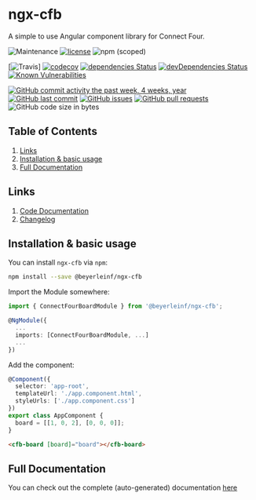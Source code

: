 # ngx-cfb

A simple to use Angular component library for Connect Four.

![Maintenance](https://img.shields.io/maintenance/yes/2018.svg?style=flat-square) [![license](https://img.shields.io/github/license/beyerleinf/ngx-connect-four.svg?style=flat-square)](https://github.com/beyerleinf/ngx-connect-four/blob/master/LICENSE.md) ![npm (scoped)](https://img.shields.io/npm/v/@beyerleinf/ngx-connect-four.svg?style=flat-square)

[![Travis](https://img.shields.io/travis/beyerleinf/ngx-connect-four.svg?style=flat-square)] [![codecov](https://codecov.io/gh/beyerleinf/ngx-connect-four/branch/master/graph/badge.svg)](https://codecov.io/gh/beyerleinf/ngx-connect-four) [![dependencies Status](https://david-dm.org/beyerleinf/ngx-connect-four/status.svg)](https://david-dm.org/beyerleinf/ngx-connect-four) [![devDependencies Status](https://david-dm.org/beyerleinf/ngx-connect-four/dev-status.svg)](https://david-dm.org/beyerleinf/ngx-connect-four?type=dev) [![Known Vulnerabilities](https://snyk.io/test/github/beyerleinf/ngx-connect-four/badge.svg)](https://snyk.io/test/github/beyerleinf/ngx-connect-four)

[![GitHub commit activity the past week, 4 weeks, year](https://img.shields.io/github/commit-activity/y/beyerleinf/ngx-connect-four.svg)]() [![GitHub last commit](https://img.shields.io/github/last-commit/beyerleinf/ngx-connect-four.svg)]() [![GitHub issues](https://img.shields.io/github/issues/beyerleinf/ngx-connect-four.svg?style=flat-square)](https://github.com/beyerleinf/ngx-connect-four/issues) [![GitHub pull requests](https://img.shields.io/github/issues-pr/beyerleinf/ngx-connect-four.svg?style=flat-square)](https://github.com/beyerleinf/ngx-connect-four/pulls) ![GitHub code size in bytes](https://img.shields.io/github/languages/code-size/beyerleinf/ngx-connect-four.svg?style=flat-square)

## Table of Contents

1. [Links](#links)
2. [Installation & basic usage](#installation-basic-usage)
3. [Full Documentation](#full-documentation)

## Links

1. [Code Documentation](https://ngx-connect-four.beyerleinf.de/docs/ngx-cfb)
2. [Changelog](https://github.com/beyerleinf/ngx-connect-four/blob/master/CHANGELOG.md)

## Installation & basic usage

You can install `ngx-cfb` via  `npm`:

``` sh
npm install --save @beyerleinf/ngx-cfb
```

Import the Module somewhere:

``` typescript
import { ConnectFourBoardModule } from '@beyerleinf/ngx-cfb';

@NgModule({
  ...
  imports: [ConnectFourBoardModule, ...]
  ...
})
```

Add the component:

``` typescript
@Component({
  selector: 'app-root',
  templateUrl: './app.component.html',
  styleUrls: ['./app.component.css']
})
export class AppComponent {
  board = [[1, 0, 2], [0, 0, 0]];
}

```

``` html
<cfb-board [board]="board"></cfb-board>
```

## Full Documentation

You can check out the complete (auto-generated) documentation [here](https://ngx-connect-four.beyerleinf.de/docs/ngx-cfb)